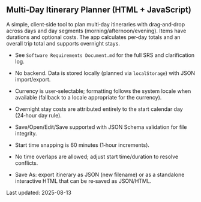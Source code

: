 ## Multi‑Day Itinerary Planner (HTML + JavaScript)

A simple, client‑side tool to plan multi‑day itineraries with drag‑and‑drop across days and day segments (morning/afternoon/evening). Items have durations and optional costs. The app calculates per‑day totals and an overall trip total and supports overnight stays.

- See `Software Requirements Document.md` for the full SRS and clarification log.
- No backend. Data is stored locally (planned via `localStorage`) with JSON import/export.

- Currency is user‑selectable; formatting follows the system locale when available (fallback to a locale appropriate for the currency).
- Overnight stay costs are attributed entirely to the start calendar day (24‑hour day rule).
- Save/Open/Edit/Save supported with JSON Schema validation for file integrity.
- Start time snapping is 60 minutes (1‑hour increments).
 - No time overlaps are allowed; adjust start time/duration to resolve conflicts.
 - Save As: export itinerary as JSON (new filename) or as a standalone interactive HTML that can be re‑saved as JSON/HTML.

Last updated: 2025-08-13


